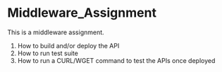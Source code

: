 # Middleware_Assignment
This is a middleware assignment.


1. How to build and/or deploy the API
2. How to run test suite
3. How to run a CURL/WGET command to test the APIs once deployed

